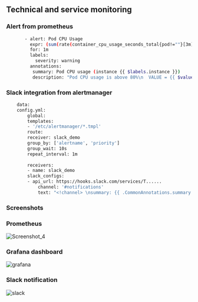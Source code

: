 ## Technical and service monitoring

### Alert from prometheus
```bash
       - alert: Pod CPU Usage
         expr: (sum(rate(container_cpu_usage_seconds_total{pod!=""}[3m])) by (instance, pod) * 100) > 80
         for: 1m
         labels:
           severity: warning
         annotations:
          summary: Pod CPU usage (instance {{ $labels.instance }})
          description: "Pod CPU usage is above 80%\n  VALUE = {{ $value }}\n  LABELS = {{ $labels }}"  
```

### Slack integration from alertmanager
```bash
    data:
    config.yml:
        global:
        templates:
        - '/etc/alertmanager/*.tmpl'
        route:
        receiver: slack_demo
        group_by: ['alertname', 'priority']
        group_wait: 10s
        repeat_interval: 1m
    
        receivers:
        - name: slack_demo
        slack_configs:
        - api_url: https://hooks.slack.com/services/T......
            channel: '#notifications'
            text: "<!channel> \nsummary: {{ .CommonAnnotations.summary }}\ndescription: {{ .CommonAnnotations.description }}"
```

### Screenshots
### Prometheus
![Screenshot_4](https://user-images.githubusercontent.com/49452234/190912475-ed322a3f-99ae-4e10-a0a1-f06438d90778.jpg)

### Grafana dashboard
![grafana](https://user-images.githubusercontent.com/49452234/190913609-388b8f16-c7a4-40b7-b32f-76d94fec1f49.jpg)

### Slack notification
![slack](https://user-images.githubusercontent.com/49452234/190912284-297382f2-581f-4aa7-bf1c-bf5ae11325af.jpg)
